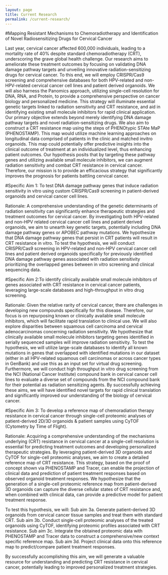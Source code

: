 ```yaml
---
layout: page
title: Current Research
permalink: /current-research/
---
```


#Mapping Resistant Mechanisms to Chemoradiotherapy and Identification of Novel Radiosensitizing Drugs for Cervical Cancer 

Last year, cervical cancer affected 600,000 individuals, leading to a mortality rate of 40% despite standard chemoradiotherapy (CRT), underscoring the grave global health challenge. Our research aims to ameliorate these treatment outcomes by focusing on validating DNA damage pathway targets and unveiling innovative radiation-sensitizing drugs for cervical cancer. To this end, we will employ CRISPR/Cas9 screening and comprehensive databases for both HPV-related and non-HPV-related cervical cancer cell lines and patient derived organoids. We will also harness the Panomics approach, utilizing single-cell resolution for DNA, RNA, and Protein, to provide a comprehensive perspective on cancer biology and personalized medicine. This strategy will illuminate essential genetic targets linked to radiation sensitivity and CRT resistance, and aid in identifying existing small molecule inhibitors for rapid clinical application. Our primary objective extends beyond merely identifying DNA damage pathway targets and novel radiation-sensitizing drugs. We also aim to construct a CRT resistance map using the steps of PHENOtypic STAte MaP (PHENOSTAMP). This map would utilize machine learning approaches on longitudinal data comprised of patients in the clinic and matched invitro organoids. This map could potentially offer predictive insights into the clinical outcome of treatment at an individualized level, thus enhancing patient outcomes. Our hypothesis posits that by targeting these pathway genes and utilizing available small molecule inhibitors, we can augment radiation sensitivity and combat CRT resistance in cervical cancer. Therefore, our mission is to provide an efficacious strategy that significantly improves the prognosis for patients battling cervical cancer. 

#Specific Aim 1: To test DNA damage pathway genes that induce radiation sensitivity in vitro using custom CRISPR/Cas9 screening in patient-derived organoids and cervical cancer cell lines. 

Rationale: A comprehensive understanding of the genetic determinants of radiation sensitivity can significantly enhance therapeutic strategies and treatment outcomes for cervical cancer. By investigating both HPV-related and non-HPV related cervical cancer cell lines and patient derived organoids, we aim to unearth key genetic targets, potentially including DNA damage pathway genes or APOBEC pathway mutations. We hypothesize that DNA damage pathway genes that persist in CRT patients will result in CRT resistance in vitro. To test the hypothesis, we will conduct CRISPR/Cas9 screening in HPV-related and non-HPV cervical cancer cell lines and patient derived organoids specifically for previously identified DNA damage pathway genes associated with radiation sensitivity prioritizing the overlapped genes between in vitro screening and clinical sequencing data.  

#Specific Aim 2:To identify clinically available small molecule inhibitors of genes associated with CRT resistance in cervical cancer patients, leveraging large-scale databases and high-throughput in vitro drug screening. 
 
Rationale: Given the relative rarity of cervical cancer, there are challenges in developing new compounds specifically for this disease. Therefore, our focus is on repurposing known or clinically available small molecule inhibitors, which will facilitate rapid translation to clinical use. We will also explore disparities between squamous cell carcinoma and cervical adenocarcinomas concerning radiation sensitivity. 
We hypothesize that clinically available small molecule inhibitors targeting genes identified in serially sequenced samples will improve radiation sensitivity. To test the hypothesis, we will utilize large-scale databases to identify all known mutations in genes that overlapped with identified mutations in our dataset (either in all HPV-related squamous cell carcinomas or across cancer types in GenBank) and use this as an input set for virtual drug screening. Furthermore, we will conduct high throughput in vitro drug screening from the NCI (National Cancer Institute) compound bank in cervical cancer cell lines to evaluate a diverse set of compounds from the NCI compound bank for their potential as radiation sensitizing agents. By successfully achieving these aims, we will have identified novel targets for rapid clinical translation and significantly improved our understanding of the biology of cervical cancer. 

#Specific Aim 3: To develop a reference map of chemoradiation therapy resistance in cervical cancer through single-cell proteomic analyses of patient-derived 2D/3D organoids & patient samples using CyTOF (Cytometry by Time of Flight). 

Rationale: Acquiring a comprehensive understanding of the mechanisms underlying (CRT) resistance in cervical cancer at a single-cell resolution is essential for predicting treatment outcomes and developing personalized therapeutic strategies. By leveraging patient-derived 3D organoids and CyTOF for single-cell proteomic analyses, we aim to create a detailed reference map of CRT resistance. This strategy, based on the proof of concept shown via PHENOSTAMP and Tracer, can enable the projection of clinical data and prediction of patient treatment responses based on observed organoid treatment responses. 
We hypothesize that the generation of a single-cell proteomic reference map from patient-derived 3D organoids can capture the diverse cellular states of CRT resistance and, when combined with clinical data, can provide a predictive model for patient treatment response. 

To test this hypothesis, we will: 
Sub aim 3a. Generate patient-derived 3D organoids from cervical cancer tissue samples 		and treat them with standard CRT. 
Sub aim 3b. Conduct single-cell proteomic analyses of the treated organoids using 		CyTOF, identifying proteomic profiles associated with CRT resistance. 
Sub aim 3c. Integrate the obtained proteomic data with PHENOSTAMP and Tracer data to construct a comprehensive/new context specific reference map. 
Sub aim 3d. Project clinical data onto this reference map to predict/compare patient treatment responses. 

By successfully accomplishing this aim, we will generate a valuable resource for understanding and predicting CRT resistance in cervical cancer, potentially leading to improved personalized treatment strategies. 
